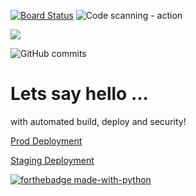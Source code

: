 [![Board Status](https://dev.azure.com/rofreema/0b1372c0-de4c-4d6a-903f-3d8a59de78b2/0e3ffbf8-a025-48a9-a69a-714283fc33bd/_apis/work/boardbadge/ab54eec7-1664-467a-874f-77f38011cbf3)](https://dev.azure.com/rofreema/0b1372c0-de4c-4d6a-903f-3d8a59de78b2/_boards/board/t/0e3ffbf8-a025-48a9-a69a-714283fc33bd/Microsoft.RequirementCategory)
![Code scanning - action](https://github.com/robertefreeman/hello-demo/workflows/Code%20scanning%20-%20action/badge.svg)

![](https://github.com/robertefreeman/hello-demo/workflows/Build%20and%20deploy/badge.svg)


![GitHub commits](https://img.shields.io/github/commits-since/Naereen/StrapDown.js/v1.0.0.svg)



# Lets say hello ... 

with automated build, deploy and security!

[Prod Deployment](http://hello.24798a77325c49f9a4b6.eastus2.aksapp.io "Hello APP")

[Staging Deployment](http://hellostaging.24798a77325c49f9a4b6.eastus2.aksapp.io "Hello APP")


[![forthebadge made-with-python](http://ForTheBadge.com/images/badges/made-with-python.svg)](https://www.python.org/)
